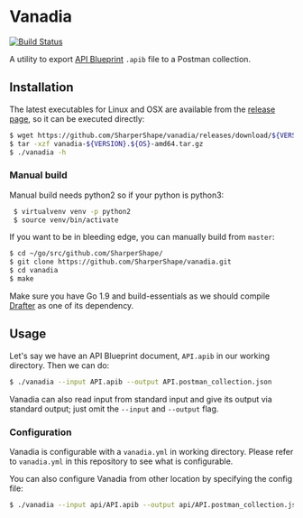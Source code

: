 # Vanadia

[![Build Status](https://travis-ci.org/bukalapak/vanadia.svg?branch=master)](https://travis-ci.org/bukalapak/vanadia)

A utility to export [API Blueprint](https://github.com/apiaryio/api-blueprint) `.apib` file to a Postman collection.

## Installation

The latest executables for Linux and OSX are available from the [release page](https://github.com/SharperShape/vanadia/releases), so it can be executed directly:

```sh
$ wget https://github.com/SharperShape/vanadia/releases/download/${VERSION}/vanadia-${VERSION}.${OS}-amd64.tar.gz
$ tar -xzf vanadia-${VERSION}.${OS}-amd64.tar.gz
$ ./vanadia -h
```

### Manual build

Manual build needs python2 so if your python is python3:

```sh
 $ virtualvenv venv -p python2
 $ source venv/bin/activate
```

If you want to be in bleeding edge, you can manually build from `master`:

```sh
$ cd ~/go/src/github.com/SharperShape/
$ git clone https://github.com/SharperShape/vanadia.git
$ cd vanadia
$ make
```

Make sure you have Go 1.9 and build-essentials as we should compile [Drafter](https://github.com/apiaryio/drafter) as one of its dependency.

## Usage

Let's say we have an API Blueprint document, `API.apib` in our working directory. Then we can do:

```sh
$ ./vanadia --input API.apib --output API.postman_collection.json
```

Vanadia can also read input from standard input and give its output via standard output; just omit the `--input` and `--output` flag.

### Configuration

Vanadia is configurable with a `vanadia.yml` in working directory. Please refer to `vanadia.yml` in this repository to see what is configurable.

You can also configure Vanadia from other location by specifying the config file:

```sh
$ ./vanadia --input api/API.apib --output api/API.postman_collection.json --config api/vanadia.yml
```
